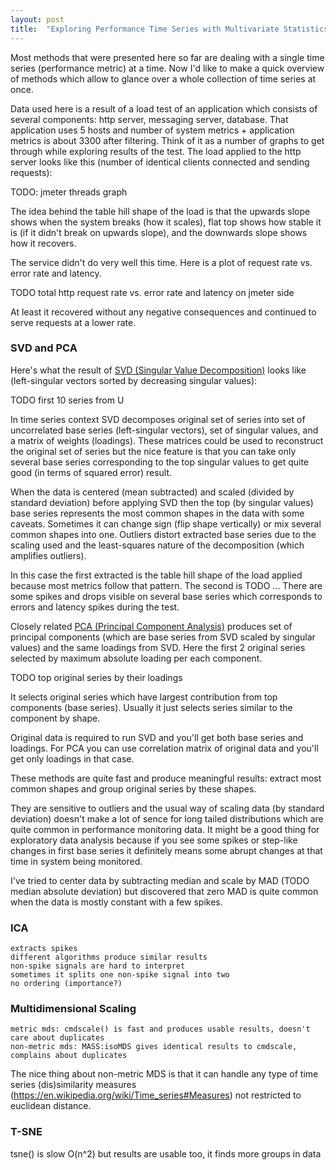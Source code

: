 ```yaml
---
layout: post
title:  "Exploring Performance Time Series with Multivariate Statistics"
---
```


Most methods that were presented here so far are dealing with a single time series (performance metric) at a time. Now I'd like to make a quick overview of methods which allow to glance over a whole collection of time series at once.

Data used here is a result of a load test of an application which consists of several components: http server, messaging server, database. That application uses 5 hosts and number of system metrics + application metrics is about 3300 after filtering. Think of it as a number of graphs to get through while exploring results of the test. The load applied to the http server looks like this (number of identical clients connected and sending requests):

TODO: jmeter threads graph

The idea behind the table hill shape of the load is that the upwards slope shows when the system breaks (how it scales), flat top shows how stable it is (if it didn't break on upwards slope), and the downwards slope shows how it recovers.

The service didn't do very well this time. Here is a plot of request rate vs. error rate and latency.

TODO total http request rate vs. error rate and latency on jmeter side

At least it recovered without any negative consequences and continued to serve requests at a lower rate.


### SVD and PCA

Here's what the result of [SVD (Singular Value Decomposition)](https://en.wikipedia.org/wiki/Singular_value_decomposition) looks like (left-singular vectors sorted by decreasing singular values):

TODO first 10 series from U

In time series context SVD decomposes original set of series into set of uncorrelated base series (left-singular vectors), set of singular values, and a matrix of weights (loadings). These matrices could be used to reconstruct the original set of series but the nice feature is that you can take only several base series corresponding to the top singular values to get quite good (in terms of squared error) result.

When the data is centered (mean subtracted) and scaled (divided by standard deviation) before applying SVD then the top (by singular values) base series represents the most common shapes in the data with some caveats. Sometimes it can change sign (flip shape vertically) or mix several common shapes into one. Outliers distort extracted base series due to the scaling used and the least-squares nature of the decomposition (which amplifies outliers).

In this case the first extracted is the table hill shape of the load applied because most metrics follow that pattern. The second is TODO ... There are some spikes and drops visible on several base series which corresponds to errors and latency spikes during the test.

Closely related [PCA (Principal Component Analysis)](https://en.wikipedia.org/wiki/Principal_component_analysis) produces set of principal components (which are base series from SVD scaled by singular values) and the same loadings from SVD. Here the first 2 original series selected by maximum absolute loading per each component.

TODO top original series by their loadings

It selects original series which have largest contribution from top components (base series). Usually it just selects series similar to the component by shape.

Original data is required to run SVD and you'll get both base series and loadings. For PCA you can use correlation matrix of original data and you'll get only loadings in that case.

These methods are quite fast and produce meaningful results: extract most common shapes and group original series by these shapes.

They are sensitive to outliers and the usual way of scaling data (by standard deviation) doesn't make a lot of sence for long tailed distributions which are quite common in performance monitoring data. It might be a good thing for exploratory data analysis because if you see some spikes or step-like changes in first base series it definitely means some abrupt changes at that time in system being monitored.

I've tried to center data by subtracting median and scale by MAD (TODO median absolute deviation) but discovered that zero MAD is quite common when the data is mostly constant with a few spikes.

### ICA

    extracts spikes
    different algorithms produce similar results
    non-spike signals are hard to interpret
    sometimes it splits one non-spike signal into two
    no ordering (importance?)

### Multidimensional Scaling

    metric mds: cmdscale() is fast and produces usable results, doesn't care about duplicates
    non-metric mds: MASS:isoMDS gives identical results to cmdscale, complains about duplicates

The nice thing about non-metric MDS is that it can handle any type of time series (dis)similarity measures (https://en.wikipedia.org/wiki/Time_series#Measures) not restricted to euclidean distance.

### T-SNE

tsne() is slow O(n^2) but results are usable too, it finds more groups in data
